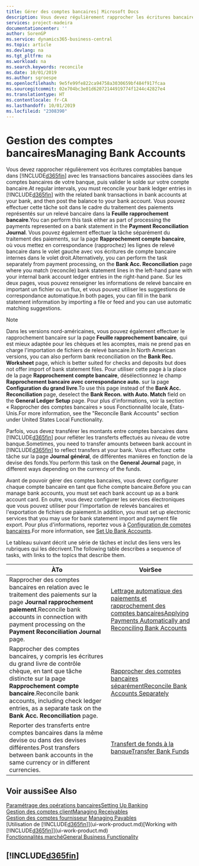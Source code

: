 ```yaml
---
title: Gérer des comptes bancaires| Microsoft Docs
description: Vous devez régulièrement rapprocher les écritures bancaires avec les transactions bancaires associées à vos comptes bancaires.
services: project-madeira
documentationcenter: ''
author: SorenGP
ms.service: dynamics365-business-central
ms.topic: article
ms.devlang: na
ms.tgt_pltfrm: na
ms.workload: na
ms.search.keywords: reconcile
ms.date: 10/01/2019
ms.author: sgroespe
ms.openlocfilehash: 9e5fe99fe822ca94758a3030659bf484f917fcaa
ms.sourcegitcommit: 02e704bc3e01d62072144919774f1244c42827e4
ms.translationtype: HT
ms.contentlocale: fr-CA
ms.lasthandoff: 10/01/2019
ms.locfileid: "2308390"
---
```

# <a name="managing-bank-accounts"></a><span data-ttu-id="c5b3a-103">Gestion des comptes bancaires</span><span class="sxs-lookup"><span data-stu-id="c5b3a-103">Managing Bank Accounts</span></span>
<span data-ttu-id="c5b3a-104">Vous devez rapprocher régulièrement vos écritures comptables banque dans [!INCLUDE[d365fin](includes/d365fin_md.md)] avec les transactions bancaires associées dans les comptes bancaires de votre banque, puis valider le solde sur votre compte bancaire.</span><span class="sxs-lookup"><span data-stu-id="c5b3a-104">At regular intervals, you must reconcile your bank ledger entries in [!INCLUDE[d365fin](includes/d365fin_md.md)] with the related bank transactions in bank accounts at your bank, and then post the balance to your bank account.</span></span> <span data-ttu-id="c5b3a-105">Vous pouvez effectuer cette tâche soit dans le cadre du traitement des paiements représentés sur un relevé bancaire dans la **Feuille rapprochement bancaire**.</span><span class="sxs-lookup"><span data-stu-id="c5b3a-105">You can perform this task either as part of processing the payments represented on a bank statement in the **Payment Reconciliation Journal**.</span></span> <span data-ttu-id="c5b3a-106">Vous pouvez également effectuer la tâche séparément du traitement des paiements, sur la page **Rapprochement compte bancaire**, où vous mettez en correspondance (rapprochez) les lignes de relevé bancaire dans le volet gauche avec vos écritures de compte bancaire internes dans le volet droit.</span><span class="sxs-lookup"><span data-stu-id="c5b3a-106">Alternatively, you can perform the task separately from payment processing, on the **Bank Acc. Reconciliation** page where you match (reconcile) bank statement lines in the left-hand pane with your internal bank account ledger entries in the right-hand pane.</span></span> <span data-ttu-id="c5b3a-107">Sur les deux pages, vous pouvez renseigner les informations de relevé bancaire en important un fichier ou un flux, et vous pouvez utiliser les suggestions de correspondance automatique.</span><span class="sxs-lookup"><span data-stu-id="c5b3a-107">In both pages, you can fill in the bank statement information by importing a file or feed and you can use automatic matching suggestions.</span></span>

> [!NOTE]  
> <span data-ttu-id="c5b3a-108">Dans les versions nord-américaines, vous pouvez également effectuer le rapprochement bancaire sur la page **Feuille rapprochement bancaire**, qui est mieux adaptée pour les chèques et les acomptes, mais ne prend pas en charge l'importation de fichiers de relevé bancaire.</span><span class="sxs-lookup"><span data-stu-id="c5b3a-108">In North American versions, you can also perform bank reconciliation on the **Bank Rec. Worksheet** page, which is better suited for checks and deposits but does not offer import of bank statement files.</span></span> <span data-ttu-id="c5b3a-109">Pour utiliser cette page à la place de la page **Rapprochement compte bancaire**, désélectionnez le champ **Rapprochement bancaire avec correspondance auto.** sur la page **Configuration du grand livre**.</span><span class="sxs-lookup"><span data-stu-id="c5b3a-109">To use this page instead of the **Bank Acc. Reconciliation** page, deselect the **Bank Recon. with Auto. Match** field on the **General Ledger Setup** page.</span></span> <span data-ttu-id="c5b3a-110">Pour plus d'informations, voir la section « Rapprocher des comptes bancaires » sous Fonctionnalité locale, États-Unis.</span><span class="sxs-lookup"><span data-stu-id="c5b3a-110">For more information, see the "Reconcile Bank Accounts" section under United States Local Functionality.</span></span>

<span data-ttu-id="c5b3a-111">Parfois, vous devez transférer les montants entre comptes bancaires dans [!INCLUDE[d365fin](includes/d365fin_md.md)] pour refléter les transferts effectués au niveau de votre banque.</span><span class="sxs-lookup"><span data-stu-id="c5b3a-111">Sometimes, you need to transfer amounts between bank account in [!INCLUDE[d365fin](includes/d365fin_md.md)] to reflect transfers at your bank.</span></span> <span data-ttu-id="c5b3a-112">Vous effectuez cette tâche sur la page **Journal général**, de différentes manières en fonction de la devise des fonds.</span><span class="sxs-lookup"><span data-stu-id="c5b3a-112">You perform this task on the **General Journal** page, in different ways depending on the currency of the funds.</span></span>

<span data-ttu-id="c5b3a-113">Avant de pouvoir gérer des comptes bancaires, vous devez configurer chaque compte bancaire en tant que fiche compte bancaire.</span><span class="sxs-lookup"><span data-stu-id="c5b3a-113">Before you can manage bank accounts, you must set each bank account up as a bank account card.</span></span> <span data-ttu-id="c5b3a-114">En outre, vous devez configurer les services électroniques que vous pouvez utiliser pour l'importation de relevés bancaires et l'exportation de fichiers de paiement.</span><span class="sxs-lookup"><span data-stu-id="c5b3a-114">In addition, you must set up electronic services that you may use for bank statement import and payment file export.</span></span> <span data-ttu-id="c5b3a-115">Pour plus d'informations, reportez vous à [Configuration de comptes bancaires](bank-setup-banking.md).</span><span class="sxs-lookup"><span data-stu-id="c5b3a-115">For more information, see [Set Up Bank Accounts](bank-setup-banking.md).</span></span>

<span data-ttu-id="c5b3a-116">Le tableau suivant décrit une série de tâches et inclut des liens vers les rubriques qui les décrivent.</span><span class="sxs-lookup"><span data-stu-id="c5b3a-116">The following table describes a sequence of tasks, with links to the topics that describe them.</span></span>

| <span data-ttu-id="c5b3a-117">À</span><span class="sxs-lookup"><span data-stu-id="c5b3a-117">To</span></span> | <span data-ttu-id="c5b3a-118">Voir</span><span class="sxs-lookup"><span data-stu-id="c5b3a-118">See</span></span> |
| --- | --- |
| <span data-ttu-id="c5b3a-119">Rapprocher des comptes bancaires en relation avec le traitement des paiements sur la page **Journal rapprochement paiement**.</span><span class="sxs-lookup"><span data-stu-id="c5b3a-119">Reconcile bank accounts in connection with payment processing on the **Payment Reconciliation Journal** page.</span></span> |[<span data-ttu-id="c5b3a-120">Lettrage automatique des paiements et rapprochement des comptes bancaires</span><span class="sxs-lookup"><span data-stu-id="c5b3a-120">Applying Payments Automatically and Reconciling Bank Accounts</span></span>](receivables-apply-payments-auto-reconcile-bank-accounts.md) |
| <span data-ttu-id="c5b3a-121">Rapprocher des comptes bancaires, y compris les écritures du grand livre de contrôle chèque, en tant que tâche distincte sur la page **Rapprochement compte bancaire**.</span><span class="sxs-lookup"><span data-stu-id="c5b3a-121">Reconcile bank accounts, including check ledger entries, as a separate task on the **Bank Acc. Reconciliation** page.</span></span> |[<span data-ttu-id="c5b3a-122">Rapprocher des comptes bancaires séparément</span><span class="sxs-lookup"><span data-stu-id="c5b3a-122">Reconcile Bank Accounts Separately</span></span>](bank-how-reconcile-bank-accounts-separately.md) |
| <span data-ttu-id="c5b3a-123">Reporter des transferts entre comptes bancaires dans la même devise ou dans des devises différentes.</span><span class="sxs-lookup"><span data-stu-id="c5b3a-123">Post transfers between bank accounts in the same currency or in different currencies.</span></span> |[<span data-ttu-id="c5b3a-124">Transfert de fonds à la banque</span><span class="sxs-lookup"><span data-stu-id="c5b3a-124">Transfer Bank Funds</span></span>](bank-how-transfer-bank-funds.md) |

## <a name="see-also"></a><span data-ttu-id="c5b3a-125">Voir aussi</span><span class="sxs-lookup"><span data-stu-id="c5b3a-125">See Also</span></span>
[<span data-ttu-id="c5b3a-126">Paramétrage des opérations bancaires</span><span class="sxs-lookup"><span data-stu-id="c5b3a-126">Setting Up Banking</span></span>](bank-setup-banking.md)  
[<span data-ttu-id="c5b3a-127">Gestion des comptes client</span><span class="sxs-lookup"><span data-stu-id="c5b3a-127">Managing Receivables</span></span>](receivables-manage-receivables.md)  
<span data-ttu-id="c5b3a-128">[Gestion des comptes fournisseur](payables-manage-payables.md)  </span><span class="sxs-lookup"><span data-stu-id="c5b3a-128">[Managing Payables](payables-manage-payables.md)  </span></span>  
<span data-ttu-id="c5b3a-129">[Utilisation de [!INCLUDE[d365fin](includes/d365fin_md.md)]](ui-work-product.md)</span><span class="sxs-lookup"><span data-stu-id="c5b3a-129">[Working with [!INCLUDE[d365fin](includes/d365fin_md.md)]](ui-work-product.md)</span></span>  
[<span data-ttu-id="c5b3a-130">Fonctionnalités marché</span><span class="sxs-lookup"><span data-stu-id="c5b3a-130">General Business Functionality</span></span>](ui-across-business-areas.md)  

## [!INCLUDE[d365fin](includes/free_trial_md.md)]  
 
